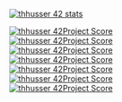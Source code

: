 [![thhusser 42 stats](https://badge42.herokuapp.com/api/stats/thhusser?privacyName=true&darkmode=true)](https://github.com/JaeSeoKim/badge42)

[![thhusser 42Project Score](https://badge42.herokuapp.com/api/project/thhusser/Libft)](https://github.com/JaeSeoKim/badge42)<br />
[![thhusser 42Project Score](https://badge42.herokuapp.com/api/project/thhusser/ft_printf)](https://github.com/JaeSeoKim/badge42)<br />
[![thhusser 42Project Score](https://badge42.herokuapp.com/api/project/thhusser/get_next_line)](https://github.com/JaeSeoKim/badge42)<br />
[![thhusser 42Project Score](https://badge42.herokuapp.com/api/project/thhusser/push_swap)](https://github.com/JaeSeoKim/badge42)<br />
[![thhusser 42Project Score](https://badge42.herokuapp.com/api/project/thhusser/pipex)](https://github.com/JaeSeoKim/badge42)<br />
[![thhusser 42Project Score](https://badge42.herokuapp.com/api/project/thhusser/so_long)](https://github.com/JaeSeoKim/badge42)<br />
[![thhusser 42Project Score](https://badge42.herokuapp.com/api/project/thhusser/Philosophers)](https://github.com/JaeSeoKim/badge42)<br />

<!--
### Hi there 👋
**thibaut1304/thibaut1304** is a ✨ _special_ ✨ repository because its `README.md` (this file) appears on your GitHub profile.

Here are some ideas to get you started:

- 🔭 I’m currently working on ...
- 🌱 I’m currently learning ...
- 👯 I’m looking to collaborate on ...
- 🤔 I’m looking for help with ...
- 💬 Ask me about ...
- 📫 How to reach me: ...
- 😄 Pronouns: ...
- ⚡ Fun fact: ...
-->
